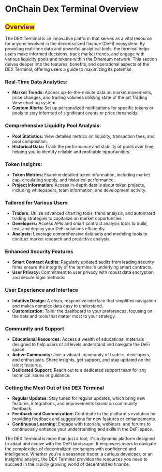 # OnChain Dex Terminal Overview

## <mark style="color:purple;">Overview</mark>

The DEX Terminal is an innovative platform that serves as a vital resource for anyone involved in the decentralized finance (DeFi) ecosystem. By providing real-time data and powerful analytical tools, the terminal helps users make informed decisions, track market trends, and engage with various liquidity pools and tokens within the Ethereum network. This section delves deeper into the features, benefits, and operational aspects of the DEX Terminal, offering users a guide to maximizing its potential.



### **Real-Time Data Analytics:**

* **Market Trends:** Access up-to-the-minute data on market movements, price changes, and trading volumes utilizing state of the art Trading View charting system.
* **Custom Alerts:** Set up personalized notifications for specific tokens or pools to stay informed of significant events or price thresholds.

### **Comprehensive Liquidity Pool Analysis:**

* **Pool Statistics:** View detailed metrics on liquidity, transaction fees, and pool composition.
* **Historical Data:** Track the performance and stability of pools over time, helping you to identify reliable and profitable opportunities.

### **Token Insights:**

* **Token Metrics:** Examine detailed token information, including market cap, circulating supply, and historical performance.
* **Project Information:** Access in-depth details about token projects, including whitepapers, team information, and development activity.

### Tailored for Various Users

* **Traders:** Utilize advanced charting tools, trend analysis, and automated trading strategies to capitalize on market opportunities.
* **Developers:** Access APIs and smart contract analysis tools to build, test, and deploy your DeFi solutions efficiently.
* **Analysts:** Leverage comprehensive data sets and modeling tools to conduct market research and predictive analysis.

### Enhanced Security Features

* **Smart Contract Audits:** Regularly updated audits from leading security firms ensure the integrity of the terminal's underlying smart contracts.
* **User Privacy:** Commitment to user privacy with robust data encryption and secure login methods.

### User Experience and Interface

* **Intuitive Design:** A clean, responsive interface that simplifies navigation and makes complex data easy to understand.
* **Customization:** Tailor the dashboard to your preferences, focusing on the data and tools that matter most to your strategy.

### Community and Support

* **Educational Resources:** Access a wealth of educational materials designed to help users of all levels understand and navigate the DeFi space.
* **Active Community:** Join a vibrant community of traders, developers, and enthusiasts. Share insights, get support, and stay updated on the latest features.
* **Dedicated Support:** Reach out to a dedicated support team for any technical issues or guidance.

### Getting the Most Out of the DEX Terminal

* **Regular Updates:** Stay tuned for regular updates, which bring new features, integrations, and improvements based on community feedback.
* **Feedback and Customization:** Contribute to the platform's evolution by providing feedback and suggestions for new features or enhancements.
* **Continuous Learning:** Engage with tutorials, webinars, and forums to continuously enhance your understanding and skills in the DeFi space.

The DEX Terminal is more than just a tool; it's a dynamic platform designed to adapt and evolve with the DeFi landscape. It empowers users to navigate the complexities of decentralized exchanges with confidence and intelligence. Whether you're a seasoned trader, a curious developer, or an insightful analyst, the DEX Terminal provides the resources you need to succeed in the rapidly growing world of decentralized finance.
